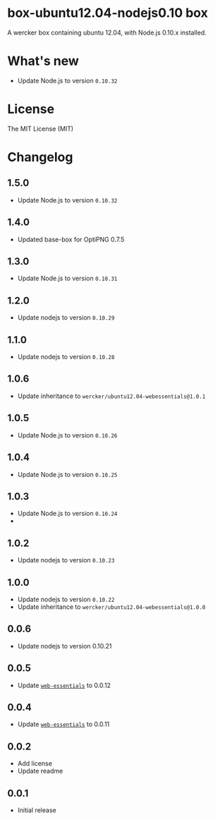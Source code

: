 # box-ubuntu12.04-nodejs0.10 box

A wercker box containing ubuntu 12.04, with Node.js 0.10.x installed.

# What's new

- Update Node.js to version `0.10.32`

# License

The MIT License (MIT)

# Changelog

## 1.5.0

- Update Node.js to version `0.10.32`

## 1.4.0

- Updated base-box for OptiPNG 0.7.5

## 1.3.0

- Update Node.js to version `0.10.31`

## 1.2.0

- Update nodejs to version `0.10.29`

## 1.1.0

- Update nodejs to version `0.10.28`

## 1.0.6

- Update inheritance to `wercker/ubuntu12.04-webessentials@1.0.1`

## 1.0.5

- Update Node.js to version `0.10.26`

## 1.0.4

- Update Node.js to version `0.10.25`

## 1.0.3

- Update Node.js to version `0.10.24`
-
## 1.0.2

- Update nodejs to version `0.10.23`

## 1.0.0

- Update nodejs to version `0.10.22`
- Update inheritance to `wercker/ubuntu12.04-webessentials@1.0.0`

## 0.0.6

- Update nodejs to version 0.10.21

## 0.0.5

- Update [`web-essentials`](https://app.wercker.com/#applications/51ab0c42df8960ba45003fd9/tab/details) to 0.0.12

## 0.0.4

- Update [`web-essentials`](https://app.wercker.com/#applications/51ab0c42df8960ba45003fd9/tab/details) to 0.0.11

## 0.0.2

- Add license
- Update readme

## 0.0.1

- Initial release
